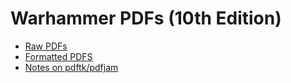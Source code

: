 # Warhammer PDFs (10th Edition)


* [Raw PDFs](raw-pdfs.md)
* [Formatted PDFS](formatted-pdfs.md)
* [Notes on pdftk/pdfjam](notes.md)
